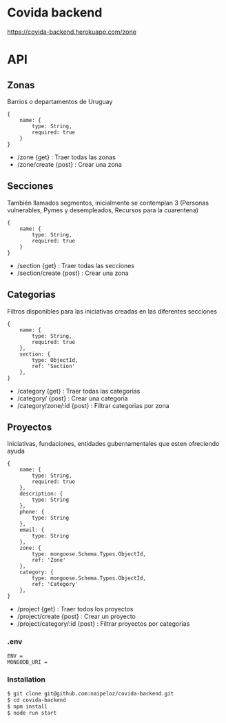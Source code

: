 # Covida backend

https://covida-backend.herokuapp.com/zone 

# API
## Zonas
Barrios o departamentos de Uruguay
```
{
    name: {
        type: String,
        required: true
    }
}
```
- /zone {get} : Traer todas las zonas
- /zone/create {post} : Crear una zona 

## Secciones
También llamados segmentos, inicialmente se contemplan 3 (Personas vulnerables, Pymes y desempleados, Recursos para la cuarentena) 
```
{
    name: {
        type: String,
        required: true
    }
}
```
- /section {get} : Traer todas las secciones
- /section/create {post} : Crear una zona 

## Categorias
Filtros disponibles para las iniciativas creadas en las diferentes secciones
```
{
    name: {
        type: String,
        required: true
    },
    section: {
        type: ObjectId,
        ref: 'Section'
    },
}
```
- /category {get} : Traer todas las categorias
- /category/ {post} : Crear una categoria 
- /category/zone/:id {post} : Filtrar categorias por zona 

## Proyectos
Iniciativas, fundaciones, entidades gubernamentales que esten ofreciendo ayuda
```
{
    name: {
        type: String,
        required: true
    },
    description: {
        type: String
    },
    phone: {
        type: String
    },
    email: {
        type: String
    },
    zone: {
        type: mongoose.Schema.Types.ObjectId,
        ref: 'Zone'
    },
    category: {
        type: mongoose.Schema.Types.ObjectId,
        ref: 'Category'
    },
}
```
- /project {get} : Traer todos los proyectos
- /project/create {post} : Crear un proyecto
- /project/category/:id {post} : Filtrar proyectos por categorias

### .env
```
ENV = 
MONGODB_URI = 
```
### Installation
```sh
$ git clone git@github.com:naipeloz/covida-backend.git
$ cd covida-backend
$ npm install
$ node run start
```
